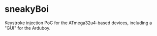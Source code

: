 # sneakyBoi
Keystroke injection PoC for the ATmega32u4-based devices, including a "GUI" for the Arduboy.
